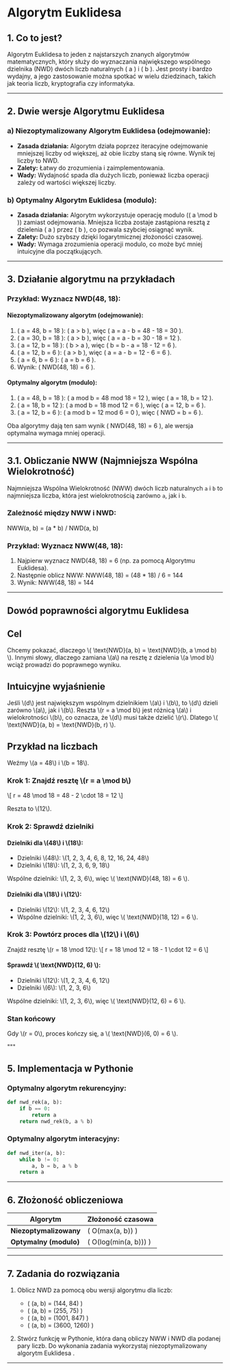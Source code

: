 # Algorytm Euklidesa  

## 1. Co to jest?  
Algorytm Euklidesa to jeden z najstarszych znanych algorytmów matematycznych, który służy do wyznaczania największego wspólnego dzielnika (NWD) dwóch liczb naturalnych \( a \) i \( b \). Jest prosty i bardzo wydajny, a jego zastosowanie można spotkać w wielu dziedzinach, takich jak teoria liczb, kryptografia czy informatyka.

---

## 2. Dwie wersje Algorytmu Euklidesa

### a) Niezoptymalizowany Algorytm Euklidesa (odejmowanie):  
- **Zasada działania:** Algorytm działa poprzez iteracyjne odejmowanie mniejszej liczby od większej, aż obie liczby staną się równe. Wynik tej liczby to NWD.  
- **Zalety:** Łatwy do zrozumienia i zaimplementowania.  
- **Wady:** Wydajność spada dla dużych liczb, ponieważ liczba operacji zależy od wartości większej liczby.  

### b) Optymalny Algorytm Euklidesa (modulo):  
- **Zasada działania:** Algorytm wykorzystuje operację modulo (\( a \mod b \)) zamiast odejmowania. Mniejsza liczba zostaje zastąpiona resztą z dzielenia \( a \) przez \( b \), co pozwala szybciej osiągnąć wynik.  
- **Zalety:** Dużo szybszy dzięki logarytmicznej złożoności czasowej.  
- **Wady:** Wymaga zrozumienia operacji modulo, co może być mniej intuicyjne dla początkujących.  

---

## 3. Działanie algorytmu na przykładach  

### Przykład: Wyznacz NWD(48, 18):  

#### Niezoptymalizowany algorytm (odejmowanie):  
1. \( a = 48, b = 18 \): \( a > b \), więc \( a = a - b = 48 - 18 = 30 \).  
2. \( a = 30, b = 18 \): \( a > b \), więc \( a = a - b = 30 - 18 = 12 \).  
3. \( a = 12, b = 18 \): \( b > a \), więc \( b = b - a = 18 - 12 = 6 \).  
4. \( a = 12, b = 6 \): \( a > b \), więc \( a = a - b = 12 - 6 = 6 \).  
5. \( a = 6, b = 6 \): \( a = b = 6 \).
6. Wynik: \( NWD(48, 18) = 6 \).  

#### Optymalny algorytm (modulo):  
1. \( a = 48, b = 18 \): \( a mod b  = 48 mod 18 = 12 ), więc \( a = 18, b = 12 \).  
2. \( a = 18, b = 12 \): \( a mod b  = 18 mod 12 = 6 ), więc \( a = 12, b = 6 \).  
3. \( a = 12, b = 6 \): \( a mod b  = 12 mod 6 = 0 ), więc \( NWD = b = 6 \).  

Oba algorytmy dają ten sam wynik \( NWD(48, 18) = 6 \), ale wersja optymalna wymaga mniej operacji.  

---
## 3.1. Obliczanie NWW (Najmniejsza Wspólna Wielokrotność)

Najmniejsza Wspólna Wielokrotność (NWW) dwóch liczb naturalnych `a` i `b` to najmniejsza liczba, która jest wielokrotnością zarówno `a`, jak i `b`.

### Zależność między NWW i NWD:

NWW(a, b) = (a * b) / NWD(a, b)

### Przykład: Wyznacz NWW(48, 18):

1. Najpierw wyznacz NWD(48, 18) = 6 (np. za pomocą Algorytmu Euklidesa).
2. Następnie oblicz NWW:
   NWW(48, 18) = (48 * 18) / 6 = 144
3. Wynik: NWW(48, 18) = 144

---
## Dowód poprawności algorytmu Euklidesa

## Cel
Chcemy pokazać, dlaczego \\( \\text{NWD}(a, b) = \\text{NWD}(b, a \\mod b) \\). 
Innymi słowy, dlaczego zamiana \\(a\\) na resztę z dzielenia \\(a \\mod b\\) wciąż prowadzi do poprawnego wyniku.

## Intuicyjne wyjaśnienie
Jeśli \\(d\\) jest największym wspólnym dzielnikiem \\(a\\) i \\(b\\), to \\(d\\) dzieli zarówno \\(a\\), jak i \\(b\\). 
Reszta \\(r = a \\mod b\\) jest różnicą \\(a\\) i wielokrotności \\(b\\), co oznacza, że \\(d\\) musi także dzielić \\(r\\). 
Dlatego \\( \\text{NWD}(a, b) = \\text{NWD}(b, r) \\).

## Przykład na liczbach
Weźmy \\(a = 48\\) i \\(b = 18\\).

### Krok 1: Znajdź resztę \\(r = a \\mod b\\)
\\[ r = 48 \\mod 18 = 48 - 2 \\cdot 18 = 12 \\]

Reszta to \\(12\\).

### Krok 2: Sprawdź dzielniki
#### Dzielniki dla \\(48\\) i \\(18\\):
- Dzielniki \\(48\\): \\(1, 2, 3, 4, 6, 8, 12, 16, 24, 48\\)
- Dzielniki \\(18\\): \\(1, 2, 3, 6, 9, 18\\)

Wspólne dzielniki: \\(1, 2, 3, 6\\), więc \\( \\text{NWD}(48, 18) = 6 \\).

#### Dzielniki dla \\(18\\) i \\(12\\):
- Dzielniki \\(12\\): \\(1, 2, 3, 4, 6, 12\\)
- Wspólne dzielniki: \\(1, 2, 3, 6\\), więc \\( \\text{NWD}(18, 12) = 6 \\).

### Krok 3: Powtórz proces dla \\(12\\) i \\(6\\)
Znajdź resztę \\(r = 18 \\mod 12\\):
\\[ r = 18 \\mod 12 = 18 - 1 \\cdot 12 = 6 \\]

#### Sprawdź \\( \\text{NWD}(12, 6) \\):
- Dzielniki \\(12\\): \\(1, 2, 3, 4, 6, 12\\)
- Dzielniki \\(6\\): \\(1, 2, 3, 6\\)

Wspólne dzielniki: \\(1, 2, 3, 6\\), więc \\( \\text{NWD}(12, 6) = 6 \\).

### Stan końcowy
Gdy \\(r = 0\\), proces kończy się, a \\( \\text{NWD}(6, 0) = 6 \\).

"""
## 5. Implementacja w Pythonie  

### Optymalny algorytm rekurencyjny:  
```python
def nwd_rek(a, b):
    if b == 0:
        return a
    return nwd_rek(b, a % b)
```

### Optymalny algorytm interacyjny:  
```python
def nwd_iter(a, b):
    while b != 0:
        a, b = b, a % b
    return a
```

---

## 6. Złożoność obliczeniowa  

| Algorytm                    | Złożoność czasowa               
|-----------------------------|---------------------------------|
| **Niezoptymalizowany**      | \( O(max(a, b)) \)            |         
| **Optymalny (modulo)**      | \( O(log(min(a, b))) \)      
---

## 7. Zadania do rozwiązania  

1. Oblicz NWD za pomocą obu wersji algorytmu dla liczb:  
   - \( (a, b) = (144, 84) \)  
   - \( (a, b) = (255, 75) \)  
   - \( (a, b) = (1001, 847) \)  
   - \( (a, b) = (3600, 1260) \)  

2.  Stwórz funkcję w Pythonie, która daną obliczy NWW i NWD dla podanej pary liczb.
    Do wykonania zadania wykorzystaj niezoptymalizowany algorytm Euklidesa .

---


